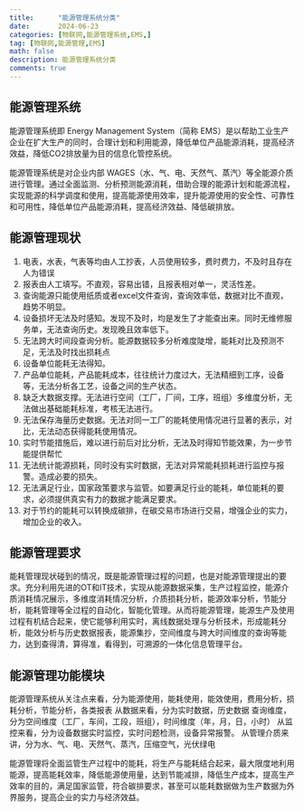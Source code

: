 ```yaml
---
title:      "能源管理系统分类"
date:       2024-06-23
categories: [物联网,能源管理系统,EMS,]
tag: [物联网,能源管理,EMS]
math: false
description: 能源管理系统分类
comments: true
---
```


## 能源管理系统

能源管理系统即 Energy Management System（简称 EMS）是以帮助工业生产企业在扩大生产的同时，合理计划和利用能源，降低单位产品能源消耗，提高经济效益，降低CO2排放量为目的信息化管控系统。

能源管理系统是对企业内部 WAGES（水、气、电、天然气、蒸汽）等全能源介质进行管理。通过全面监测、分析预测能源消耗，借助合理的能源计划和能源流程，实现能源的科学调度和使用，提高能源使用效率，提升能源使用的安全性、可靠性和可用性，降低单位产品能源消耗，提高经济效益、降低碳排放。

## 能源管理现状
1. 电表，水表，气表等均由人工抄表，人员使用较多，费时费力，不及时且存在人为错误
2. 报表由人工填写。不直观，容易出错，且报表相对单一，灵活性差。
3. 查询能源只能使用纸质或者excel文件查询，查询效率低，数据对比不直观，趋势不明显。
4. 设备损坏无法及时感知。发现不及时，均是发生了才能查出来。同时无维修服务单，无法查询历史。发现晚且效率低下。
5. 无法跨大时间段查询分析。能源数据较多分析难度陡增，能耗对比及预测不足，无法及时找出损耗点
6. 设备单位能耗无法得知。
7. 产品单位能耗，产品能耗成本，往往统计力度过大，无法精细到工序，设备等，无法分析各工艺，设备之间的生产状态。
8. 缺乏大数据支撑。无法进行空间（工厂，厂间，工序，班组）多维度分析，无法做出基础能耗标准，考核无法进行。
9. 无法保存海量历史数据。无法对同一工厂的能耗使用情况进行显著的表示，对比，无法动态获得能耗使用情况。
10. 实时节能措施后，难以进行前后对比分析，无法及时得知节能效果，为一步节能提供帮忙
11. 无法统计能源损耗，同时没有实时数据，无法对异常能耗损耗进行监控与报警。造成必要的损失。
12. 无法满足行业，国家政策要求与监管。如要满足行业的能耗，单位能耗的要求，必须提供真实有力的数据才能满足要求。
13. 对于节约的能耗可以转换成碳排，在碳交易市场进行交易，增强企业的实力，增加企业的收入。
## 能源管理要求
能耗管理现状碰到的情况，既是能源管理过程的问题，也是对能源管理提出的要求。充分利用先进的OT和IT技术，实现从能源数据采集，生产过程监控，能源介质消耗情况展示，多维度消耗情况分析，介质损耗分析，能源效率分析，节能分析，能耗管理等全过程的自动化，智能化管理。从而将能源管理，能源生产及使用过程有机结合起来，使它能够利用实时，离线数据处理与分析技术，形成能耗分析，能效分析与历史数据报表，能源集抄，空间维度与跨大时间维度的查询等能力，达到查得清，算得准，看得到，可溯源的一体化信息管理平台。
## 能源管理功能模块
能源管理系统从关注点来看，分为能源使用，能耗使用，能效使用，费用分析，损耗分析，节能分析，各类报表
从数据来看，分为实时数据，历史数据
查询维度，分为空间维度（工厂，车间，工段，班组），时间维度（年，月，日，小时）
从监控来看，分为设备数据实时监控，实时问题检测，设备异常报警。
从管理介质来讲，分为水、气、电、天然气、蒸汽，压缩空气，光伏绿电

能源管理将全面监管生产过程中的能耗，将生产与能耗结合起来，最大限度地利用能源，提高能耗效率，降低能源使用量，达到节能减排，降低生产成本，提高生产效率的目的，满足国家监管，符合碳排要求，甚至可以能耗数据做为生产数据为外界服务，提高企业的实力与经济效益。
